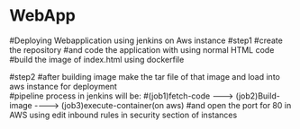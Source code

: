 # WebApp

#Deploying Webapplication using jenkins on Aws instance
#step1
#create the repository 
#and code the application with using normal HTML code 
#build the image of index.html using dockerfile 
 
#step2
#after building image make the tar file of that image and load into aws instance for deployment    
#pipeline process in jenkins will be:
#(job1)fetch-code ---> (job2)Build-image ----> (job3)execute-container(on aws)
#and open the port for 80 in AWS using edit inbound rules in security section of instances  
  
